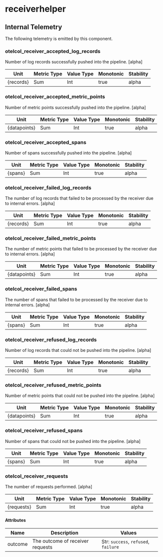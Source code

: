 [comment]: <> (Code generated by mdatagen. DO NOT EDIT.)

# receiverhelper

## Internal Telemetry

The following telemetry is emitted by this component.

### otelcol_receiver_accepted_log_records

Number of log records successfully pushed into the pipeline. [alpha]

| Unit | Metric Type | Value Type | Monotonic | Stability |
| ---- | ----------- | ---------- | --------- | --------- |
| {records} | Sum | Int | true | alpha |

### otelcol_receiver_accepted_metric_points

Number of metric points successfully pushed into the pipeline. [alpha]

| Unit | Metric Type | Value Type | Monotonic | Stability |
| ---- | ----------- | ---------- | --------- | --------- |
| {datapoints} | Sum | Int | true | alpha |

### otelcol_receiver_accepted_spans

Number of spans successfully pushed into the pipeline. [alpha]

| Unit | Metric Type | Value Type | Monotonic | Stability |
| ---- | ----------- | ---------- | --------- | --------- |
| {spans} | Sum | Int | true | alpha |

### otelcol_receiver_failed_log_records

The number of log records that failed to be processed by the receiver due to internal errors. [alpha]

| Unit | Metric Type | Value Type | Monotonic | Stability |
| ---- | ----------- | ---------- | --------- | --------- |
| {records} | Sum | Int | true | alpha |

### otelcol_receiver_failed_metric_points

The number of metric points that failed to be processed by the receiver due to internal errors. [alpha]

| Unit | Metric Type | Value Type | Monotonic | Stability |
| ---- | ----------- | ---------- | --------- | --------- |
| {datapoints} | Sum | Int | true | alpha |

### otelcol_receiver_failed_spans

The number of spans that failed to be processed by the receiver due to internal errors. [alpha]

| Unit | Metric Type | Value Type | Monotonic | Stability |
| ---- | ----------- | ---------- | --------- | --------- |
| {spans} | Sum | Int | true | alpha |

### otelcol_receiver_refused_log_records

Number of log records that could not be pushed into the pipeline. [alpha]

| Unit | Metric Type | Value Type | Monotonic | Stability |
| ---- | ----------- | ---------- | --------- | --------- |
| {records} | Sum | Int | true | alpha |

### otelcol_receiver_refused_metric_points

Number of metric points that could not be pushed into the pipeline. [alpha]

| Unit | Metric Type | Value Type | Monotonic | Stability |
| ---- | ----------- | ---------- | --------- | --------- |
| {datapoints} | Sum | Int | true | alpha |

### otelcol_receiver_refused_spans

Number of spans that could not be pushed into the pipeline. [alpha]

| Unit | Metric Type | Value Type | Monotonic | Stability |
| ---- | ----------- | ---------- | --------- | --------- |
| {spans} | Sum | Int | true | alpha |

### otelcol_receiver_requests

The number of requests performed. [alpha]

| Unit | Metric Type | Value Type | Monotonic | Stability |
| ---- | ----------- | ---------- | --------- | --------- |
| {requests} | Sum | Int | true | alpha |

#### Attributes

| Name | Description | Values |
| ---- | ----------- | ------ |
| outcome | The outcome of receiver requests | Str: ``success``, ``refused``, ``failure`` |
